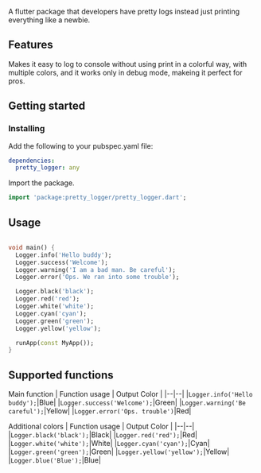 A flutter package that developers have pretty logs instead just printing everything like a newbie.


## Features

Makes it easy to log to console without using print in a colorful way, with multiple colors, and it works only in debug mode, makeing it perfect for pros.


## Getting started
### Installing
Add the following to your pubspec.yaml file:

```yaml
dependencies:
  pretty_logger: any
```

Import the package.
```dart
import 'package:pretty_logger/pretty_logger.dart';
```



## Usage

```dart

void main() {
  Logger.info('Hello buddy');
  Logger.success('Welcome');
  Logger.warning('I am a bad man. Be careful');
  Logger.error('Ops. We ran into some trouble');

  Logger.black('black');
  Logger.red('red');
  Logger.white('white');
  Logger.cyan('cyan');
  Logger.green('green');
  Logger.yellow('yellow');

  runApp(const MyApp());
}
```

## Supported functions

Main function
| Function usage | Output Color |
|--|--|
|`Logger.info('Hello buddy');`|Blue|
|`Logger.success('Welcome');`|Green|
|`Logger.warning('Be careful');`|Yellow|
|`Logger.error('Ops. trouble')`|Red|

Additional colors
| Function usage | Output Color |
|--|--|
|`Logger.black('black');`|Black|
|`Logger.red('red');`|Red|
|`Logger.white('white');`|White|
|`Logger.cyan('cyan');`|Cyan|
|`Logger.green('green');`|Green|
|`Logger.yellow('yellow');`|Yellow|
|`Logger.blue('Blue');`|Blue|
